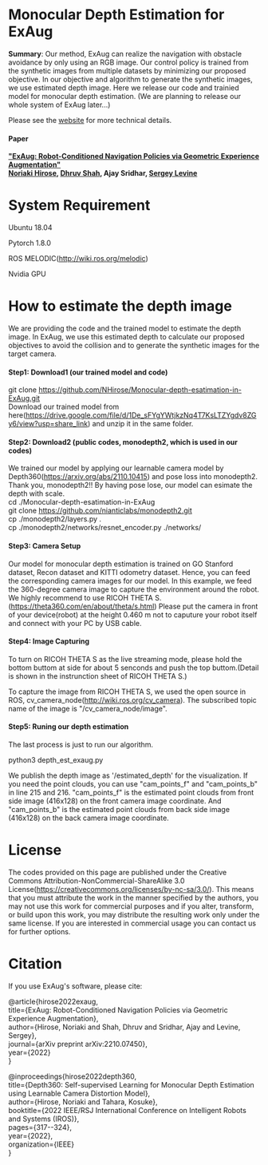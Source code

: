 # Monocular Depth Estimation for ExAug
 
**Summary**: Our method, ExAug can realize the navigation with obstacle avoidance by only using an RGB image. Our control policy is trained from the synthetic images from multiple datasets by minimizing our proposed objective. In our objective and algorithm to generate the synthetic images, we use estimated depth image. Here we release our code and trainied model for monocular depth estimation.
(We are planning to release our whole system of ExAug later...)

Please see the [website](https://sites.google.com/view/exaug-nav/) for more technical details.

#### Paper
**["ExAug: Robot-Conditioned Navigation Policies via Geometric Experience Augmentation"](https://arxiv.org/abs/2210.07450)**  
**[Noriaki Hirose](https://sites.google.com/view/noriaki-hirose/), [Dhruv Shah](https://people.eecs.berkeley.edu/~shah/), Ajay Sridhar, [Sergey Levine](https://people.eecs.berkeley.edu/~svlevine/?_ga=2.182963686.1720382867.1664319155-2139079238.1651157950)**

System Requirement
=================
Ubuntu 18.04

Pytorch 1.8.0

ROS MELODIC(http://wiki.ros.org/melodic)

Nvidia GPU

How to estimate the depth image
=================

We are providing the code and the trained model to estimate the depth image. In ExAug, we use this estimated depth to calculate our proposed objectives to avoid the collision and to generate the synthetic images for the target camera.

#### Step1: Download1 (our trained model and code)
git clone https://github.com/NHirose/Monocular-depth-esatimation-in-ExAug.git  
Download our trained model from here(https://drive.google.com/file/d/1De_sFYgYWtjkzNq4T7KsLTZYgdv8ZGy6/view?usp=share_link) and unzip it in the same folder.

#### Step2: Download2 (public codes, monodepth2, which is used in our codes)
We trained our model by applying our learnable camera model by Depth360(https://arxiv.org/abs/2110.10415) and pose loss into monodepth2. Thank you, monodepth2!! By having pose lose, our model can esimate the depth with scale.  
cd ./Monocular-depth-esatimation-in-ExAug  
git clone https://github.com/nianticlabs/monodepth2.git  
cp ./monodepth2/layers.py .  
cp ./monodepth2/networks/resnet_encoder.py ./networks/  

#### Step3: Camera Setup
Our model for monocular depth estimation is trained on GO Stanford dataset, Recon dataset and KITTI odometry dataset.
Hence, you can feed the corresponding camera images for our model. In this example, we feed the 360-degree camera image to capture the environment around the robot.
We highly recommend to use RICOH THETA S.(https://theta360.com/en/about/theta/s.html)
Please put the camera in front of your device(robot) at the height 0.460 m not to caputure your robot itself and connect with your PC by USB cable.

#### Step4: Image Capturing
To turn on RICOH THETA S as the live streaming mode, please hold the bottom buttom at side for about 5 senconds and push the top buttom.(Detail is shown in the instrunction sheet of RICOH THETA S.)

To capture the image from RICOH THETA S, we used the open source in ROS, cv_camera_node(http://wiki.ros.org/cv_camera).
The subscribed topic name of the image is "/cv_camera_node/image".

#### Step5: Runing our depth estimation
The last process is just to run our algorithm.  

python3 depth_est_exaug.py  

We publish the depth image as '/estimated_depth' for the visualization.
If you need the point clouds, you can use "cam_points_f" and "cam_points_b" in line 215 and 216.
"cam_points_f" is the estimated point clouds from front side image (416x128) on the front camera image coordinate. And "cam_points_b" is the estimated point clouds from back side image (416x128) on the back camera image coordinate.

License
=================
The codes provided on this page are published under the Creative Commons Attribution-NonCommercial-ShareAlike 3.0 License(https://creativecommons.org/licenses/by-nc-sa/3.0/). This means that you must attribute the work in the manner specified by the authors, you may not use this work for commercial purposes and if you alter, transform, or build upon this work, you may distribute the resulting work only under the same license. If you are interested in commercial usage you can contact us for further options. 

Citation
=================

If you use ExAug's software, please cite:

@article{hirose2022exaug,  
  title={ExAug: Robot-Conditioned Navigation Policies via Geometric Experience Augmentation},  
  author={Hirose, Noriaki and Shah, Dhruv and Sridhar, Ajay and Levine, Sergey},  
  journal={arXiv preprint arXiv:2210.07450},  
  year={2022}  
}  

@inproceedings{hirose2022depth360,  
  title={Depth360: Self-supervised Learning for Monocular Depth Estimation using Learnable Camera Distortion Model},  
  author={Hirose, Noriaki and Tahara, Kosuke},  
  booktitle={2022 IEEE/RSJ International Conference on Intelligent Robots and Systems (IROS)},  
  pages={317--324},  
  year={2022},  
  organization={IEEE}  
}  


